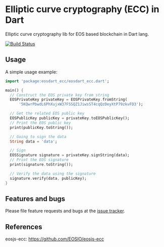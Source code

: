 # Elliptic curve cryptography (ECC) in Dart

Elliptic curve cryptography lib for EOS based blockchain in Dart lang.

[![Build Status](https://travis-ci.com/primes-network/eosdart_ecc.svg?branch=master)](https://travis-ci.com/primes-network/eosdart_ecc)


## Usage

A simple usage example:

```dart
import 'package:eosdart_ecc/eosdart_ecc.dart';

main() {
  // Construct the EOS private key from string
  EOSPrivateKey privateKey = EOSPrivateKey.fromString(
      '5KQwrPbwdL6PhXujxW37FSSQZ1JiwsST4cqQzDeyXtP79zkvFD3');

  // Get the related EOS public key
  EOSPublicKey publicKey = privateKey.toEOSPublicKey();
  // Print the EOS public key
  print(publicKey.toString());

  // Going to sign the data
  String data = 'data';

  // Sign
  EOSSignature signature = privateKey.signString(data);
  // Print the EOS signature
  print(signature.toString());

  // Verify the data using the signature
  signature.verify(data, publicKey);
}
```

## Features and bugs

Please file feature requests and bugs at the [issue tracker][tracker].

## References

eosjs-ecc: https://github.com/EOSIO/eosjs-ecc

[tracker]: https://github.com/primes-network/eosdart_ecc/issues
